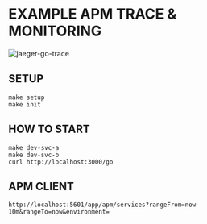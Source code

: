 # EXAMPLE APM TRACE & MONITORING

![jaeger-go-trace](https://static-www.elastic.co/v3/assets/bltefdd0b53724fa2ce/blt136299afed87309d/5c98d669da7491ed59827e6c/APM_BlogThumbnail.png)

## SETUP

```
make setup
make init
```

## HOW TO START
```
make dev-svc-a
make dev-svc-b
curl http://localhost:3000/go
```


## APM CLIENT
```
http://localhost:5601/app/apm/services?rangeFrom=now-10m&rangeTo=now&environment=
```